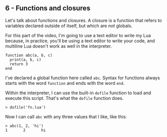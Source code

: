 ## 6 - Functions and closures

<!-- 6.1 functions: global syntax -->

Let's talk about functions and closures.
A closure is a function that refers to variables declared outside
of itself, but which are *not* globals.

For this part of the video, I'm going to use a text editor
to write my Lua because, in practice, you'll be using a text
editor to write
your code, and multiline Lua doesn't work as well in the
interpreter.

    function abc(a, b, c)
      print(a, b, c)
      return 3
    end

I've declared a global function here called `abc`.
Syntax for functions always starts with the word `function` and
ends with the word `end`.

Within the interpreter, I can use the built-in `dofile` function
to load and execute this script.
That's what the `dofile` function does.

    > dofile('fn.lua')

Now I can call `abc` with any three values that I like, like this:

    > abc(1, 2, 'hi')
    1       2       hi

